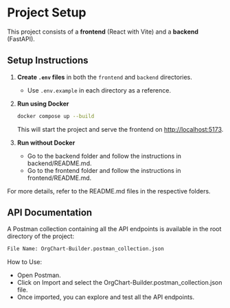 # Project Setup

This project consists of a **frontend** (React with Vite) and a **backend** (FastAPI).

## Setup Instructions

1. **Create `.env` files** in both the `frontend` and `backend` directories.

   - Use `.env.example` in each directory as a reference.

2. **Run using Docker**

   ```sh
   docker compose up --build
   ```

   This will start the project and serve the frontend on <http://localhost:5173>.

3. **Run without Docker**
   - Go to the backend folder and follow the instructions in backend/README.md.
   - Go to the frontend folder and follow the instructions in frontend/README.md.

For more details, refer to the README.md files in the respective folders.

## API Documentation

A Postman collection containing all the API endpoints is available in the root directory of the project:

```txt
File Name: OrgChart-Builder.postman_collection.json
```

How to Use:

- Open Postman.
- Click on Import and select the OrgChart-Builder.postman_collection.json file.
- Once imported, you can explore and test all the API endpoints.
